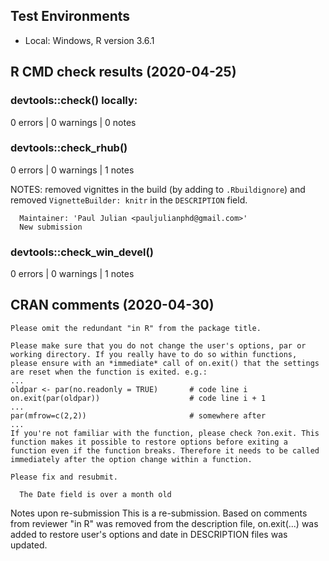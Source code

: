 ## Test Environments

* Local: Windows, R version 3.6.1

## R CMD check results (2020-04-25)

### devtools::check() locally:
0 errors | 0 warnings | 0 notes

### devtools::check_rhub()
0 errors | 0 warnings | 1 notes

NOTES:
removed vignittes in the build (by adding to `.Rbuildignore`) and removed `VignetteBuilder: knitr` in the `DESCRIPTION` field.

```
  Maintainer: 'Paul Julian <pauljulianphd@gmail.com>'
  New submission
```

### devtools::check_win_devel()
0 errors | 0 warnings | 1 notes


## CRAN comments (2020-04-30)

```
Please omit the redundant "in R" from the package title.

Please make sure that you do not change the user's options, par or working directory. If you really have to do so within functions, please ensure with an *immediate* call of on.exit() that the settings are reset when the function is exited. e.g.:
...
oldpar <- par(no.readonly = TRUE)       # code line i
on.exit(par(oldpar))                    # code line i + 1
...
par(mfrow=c(2,2))                       # somewhere after
...
If you're not familiar with the function, please check ?on.exit. This function makes it possible to restore options before exiting a function even if the function breaks. Therefore it needs to be called immediately after the option change within a function.

Please fix and resubmit.

```

```
  The Date field is over a month old
```

Notes upon re-submission
This is a re-submission. Based on comments from reviewer "in R" was removed from the description file, on.exit(...) was added to restore user's options and date in DESCRIPTION files was updated.

